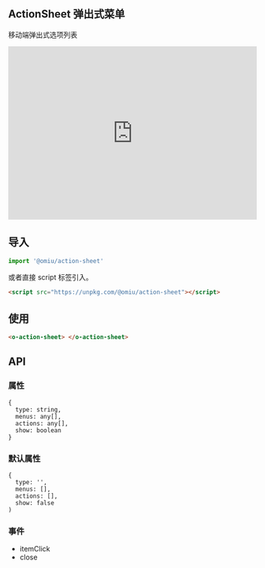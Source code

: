 ## ActionSheet 弹出式菜单

移动端弹出式选项列表

<iframe height="351" style="width: 100%;" scrolling="no" title="OMIU ActionSheet" src="https://codepen.io/omijs/embed/wvKdoNJ?height=351&theme-id=default&default-tab=html,result" frameborder="no" allowtransparency="true" allowfullscreen="true" loading="lazy">
  See the Pen <a href='https://codepen.io/omijs/pen/wvKdoNJ'>OMIU Checkbox</a> by OMI
  (<a href='https://codepen.io/omijs'>@omijs</a>) on <a href='https://codepen.io'>CodePen</a>.
</iframe>

## 导入

```js
import '@omiu/action-sheet'
```

或者直接 script 标签引入。


```html
<script src="https://unpkg.com/@omiu/action-sheet"></script>
```

## 使用

```html
<o-action-sheet> </o-action-sheet>
```


## API

### 属性

```tsx
{
  type: string,
  menus: any[],
  actions: any[],
  show: boolean
}
```

### 默认属性
```tsx
{
  type: '',
  menus: [],
  actions: [],
  show: false
)
```
### 事件
* itemClick
* close
